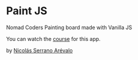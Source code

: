 # Paint JS
Nomad Coders Painting board made with Vanilla JS

You can watch the [course](https://nomadcoders.co/javascript-for-beginners-2) for this app.

by [Nicolás Serrano Arévalo](https://github.com/serranoarevalo)

